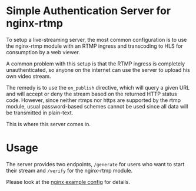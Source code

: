 # Simple Authentication Server for nginx-rtmp

To setup a live-streaming server, the most common configuration is
to use the nginx-rtmp module with an RTMP ingress and transcoding
to HLS for consumption by a web viewer.

A common problem with this setup is that the RTMP ingress is
completely unauthenticated, so anyone on the internet can use
the server to upload his own video stream.

The remedy is to use the `on_publish` directive, which will query
a given URL and will accept or deny the stream based on the returned
HTTP status code. However, since neither rtmps nor https are supported
by the rtmp module, usual password-based schemes cannot be used since
all data will be transmitted in plain-text.

This is where this server comes in. 

# Usage

The server provides two endpoints, `/generate` for users who want
to start their stream and `/verify` for the nginx-rtmp module.

Please look at the [nginx example config](./etc/nginx.conf.example)
for details.
